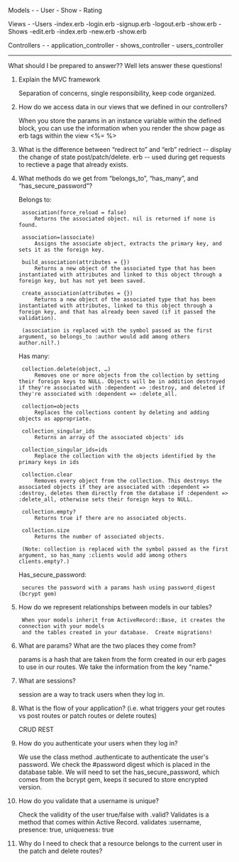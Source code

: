 Models -
    - User
    - Show
    - Rating

Views -
    -Users
        -index.erb
        -login.erb
        -signup.erb
        -logout.erb
        -show.erb
    -Shows
        -edit.erb
        -index.erb
        -new.erb
        -show.erb

Controllers -
    - application_controller
    - shows_controller
    - users_controller


--------------------------------------------------------------------

What should I be prepared to answer??  Well lets answer these questions!

1. Explain the MVC framework

    Separation of concerns, single responsibility, keep code organized.

2. How do we access data in our views that we defined in our controllers?

    When you store the params in an instance variable within the defined block, you can use
    the information when you render the show page as erb tags within the view <%=  %>

3. What is the difference between “redirect to” and “erb”
        redriect -- display the change of state post/patch/delete.
        erb -- used during get requests to rectieve a page that already exists.

    

4. What methods do we get from “belongs_to”, “has_many”, and “has_secure_password”?

    Belongs to: 

        association(force_reload = false)
            Returns the associated object. nil is returned if none is found.

        association=(associate)
            Assigns the associate object, extracts the primary key, and sets it as the foreign key.

        build_association(attributes = {})
            Returns a new object of the associated type that has been instantiated with attributes and linked to this object through a foreign key, but has not yet been saved.

        create_association(attributes = {})
            Returns a new object of the associated type that has been instantiated with attributes, linked to this object through a foreign key, and that has already been saved (if it passed the validation).

        (association is replaced with the symbol passed as the first argument, so belongs_to :author would add among others author.nil?.)

    Has many:

        collection.delete(object, …)
            Removes one or more objects from the collection by setting their foreign keys to NULL. Objects will be in addition destroyed if they're associated with :dependent => :destroy, and deleted if they're associated with :dependent => :delete_all.

        collection=objects
            Replaces the collections content by deleting and adding objects as appropriate.

        collection_singular_ids
            Returns an array of the associated objects' ids

        collection_singular_ids=ids
            Replace the collection with the objects identified by the primary keys in ids

        collection.clear
            Removes every object from the collection. This destroys the associated objects if they are associated with :dependent => :destroy, deletes them directly from the database if :dependent => :delete_all, otherwise sets their foreign keys to NULL.

        collection.empty?
            Returns true if there are no associated objects.

        collection.size
            Returns the number of associated objects.

        (Note: collection is replaced with the symbol passed as the first argument, so has_many :clients would add among others clients.empty?.)
    
    Has_secure_password:

        secures the password with a params hash using password_digest (bcrypt gem)

5. How do we represent relationships between models in our tables?

        When your models inherit from ActiveRecord::Base, it creates the connection with your models
        and the tables created in your database.  Create migrations!

6. What are params? What are the two places they come from? 

    params is a hash that are taken from the form created in our erb pages to use in our routes.  We take the information from the key "name."


7. What are sessions?

    session are a way to track users when they log in.  


8. What is the flow of your application? (i.e. what triggers your get routes vs post routes or patch routes or delete routes)

    CRUD REST


9. How do you authenticate your users when they log in?

    We use the class method .authenticate to authenticate the user's password.  We check the #password digest which is placed in the database table.  We will need to set the has_secure_password, which comes from the bcrypt gem, keeps it secured to store encrypted version.

10. How do you validate that a username is unique?

    Check the validity of the user true/false with .valid?  Validates is a method that comes within Active Record.
        validates :username, presence: true, uniqueness: true

11. Why do I need to check that a resource belongs to the current user in the patch and delete routes?

